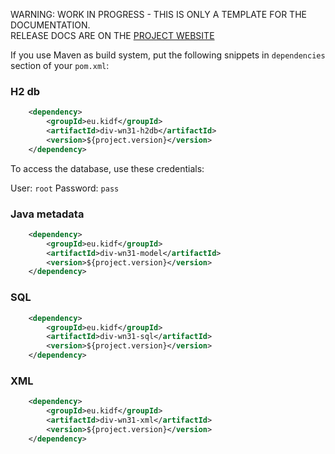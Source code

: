 <p class="josman-to-strip">
WARNING: WORK IN PROGRESS - THIS IS ONLY A TEMPLATE FOR THE DOCUMENTATION. <br/>
RELEASE DOCS ARE ON THE <a href="http://diversicon-kb.eu/manual/diversicon-wordnet-3.1" target="_blank">PROJECT WEBSITE</a>
</p>


If you use Maven as build system, put the following snippets in `dependencies` section of your `pom.xml`:


### H2 db 

```xml
	<dependency>
		<groupId>eu.kidf</groupId>
		<artifactId>div-wn31-h2db</artifactId>
		<version>${project.version}</version>		
	</dependency>

```

To access the database, use these credentials:

User: `root`
Password: `pass`

### Java metadata

```xml
	<dependency>
		<groupId>eu.kidf</groupId>
		<artifactId>div-wn31-model</artifactId>
		<version>${project.version}</version>		
	</dependency>

```

### SQL

```xml
	<dependency>
		<groupId>eu.kidf</groupId>
		<artifactId>div-wn31-sql</artifactId>
		<version>${project.version}</version>		
	</dependency>

```


### XML 

```xml
	<dependency>
		<groupId>eu.kidf</groupId>
		<artifactId>div-wn31-xml</artifactId>
		<version>${project.version}</version>		
	</dependency>

```
